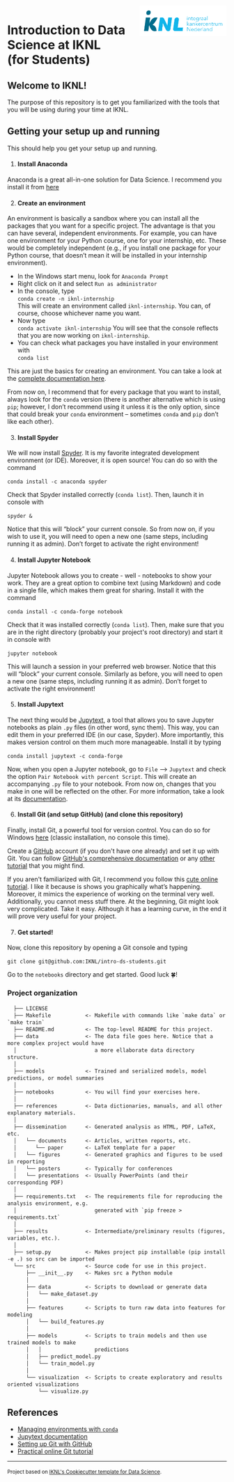 <img src="https://github.com/IKNL/guidelines/blob/master/resources/logos/iknl_nl.png?raw=true" width=200 align="right">

# Introduction to Data Science at IKNL<br> (for Students)

## Welcome to IKNL!
The purpose of this repository is to get you familiarized with the tools that you will be using during your time at IKNL.

## Getting your setup up and running
This should help you get your setup up and running.

1. #### Install Anaconda <br>
  Anaconda is a great all-in-one solution for Data Science. I recommend you install it from [here](https://www.anaconda.com/products/individual)

2. #### Create an environment <br>
  An environment is basically a sandbox where you can install all the packages that you want for a specific project. The advantage is that you can have several, independent environments. For example, you can have one environment for your Python course, one for your internship, etc. These would be completely independent (e.g., if you install one package for your Python course, that doesn’t mean it will be installed in your internship environment).
  * In the Windows start menu, look for `Anaconda Prompt`
  * Right click on it and select `Run as administrator`
  * In the console, type <br>
     `conda create -n iknl-internship` <br>
     This will create an environment called `iknl-internship`. You can, of course, choose whichever name you want.
   * Now type <br>
      `conda activate iknl-internship`
      You will see that the console reflects that you are now working on `iknl-internship`.
   * You can check what packages you have installed in your environment with <br>
      `conda list`

This are just the basics for creating an environment. You can take a look at the [complete documentation here](https://docs.conda.io/projects/conda/en/latest/user-guide/tasks/manage-environments.html).

From now on, I recommend that for every package that you want to install, always look for the `conda` version (there is another alternative which is using `pip`; however, I don’t recommend using it unless it is the only option, since that could break your `conda` environment – sometimes `conda` and `pip` don’t like each other).

3. #### Install Spyder <br>
  We will now install [Spyder](https://www.spyder-ide.org/). It is my favorite integrated development environment (or IDE). Moreover, it is open source! You can do so with the command

  `conda install -c anaconda spyder`

  Check that Spyder installed correctly (`conda list`). Then, launch it in console with

  `spyder &`

Notice that this will “block” your current console. So from now on, if you wish to use it, you will need to open a new one (same steps, including running it as admin). Don’t forget to activate the right environment!

4. #### Install Jupyter Notebook <br>
Jupyter Notebook allows you to create - well - notebooks to show your work. They are a great option to combine text (using Markdown) and code in a single file, which makes them great for sharing. Install it with the command

  `conda install -c conda-forge notebook`

  Check that it was installed correctly (`conda list`). Then, make sure that you are in the right directory (probably your project's root directory) and start it in console with

  `jupyter notebook`

This will launch a session in your preferred web browser. Notice that this will “block” your current console. Similarly as before, you will need to open a new one (same steps, including running it as admin). Don’t forget to activate the right environment!

5. #### Install Jupytext <br>
The next thing would be [Jupytext](https://github.com/mwouts/jupytext), a tool that allows you to save Jupyter notebooks as plain `.py` files (in other word, sync them). This way, you can edit them in your preferred IDE (in our case, Spyder). More importantly, this makes version control on them much more manageable. Install it by typing

  `conda install jupytext -c conda-forge`

Now, when you open a Jupyter notebook, go to `File` --> `Jupytext` and check the option `Pair Notebook with percent Script`. This will create an accompanying `.py` file to your notebook. From now on, changes that you make in one will be reflected on the other. For more information, take a look at its [documentation](https://jupytext.readthedocs.io/en/latest/).

6. #### Install Git (and setup GitHub) (and clone this repository) <br>
Finally, install Git, a powerful tool for version control. You can do so for Windows [here](https://git-scm.com/download/win) (classic installation, no console this time).

Create a [GitHub](https://github.com/) account (if you don't have one already) and set it up with Git. You can follow [GitHub's comprehensive documentation](https://docs.github.com/en/github/getting-started-with-github/set-up-git) or any [other tutorial](https://kbroman.org/github_tutorial/pages/first_time.html) that you might find.

If you aren't familiarized with Git, I recommend you follow this [cute online tutorial](https://learngitbranching.js.org/). I like it because is shows you graphically what’s happening. Moreover, it mimics the experience of working on the terminal very well. Additionally, you cannot mess stuff there. At the beginning, Git might look very complicated. Take it easy. Although it has a learning curve, in the end it will prove very useful for your project.

7. #### Get started!
Now, clone this repository by opening a Git console and typing

  `git clone git@github.com:IKNL/intro-ds-students.git`

Go to the `notebooks` directory and get started. Good luck 🍀!

  ### Project organization

      ├── LICENSE
      ├── Makefile           <- Makefile with commands like `make data` or `make train`
      ├── README.md          <- The top-level README for this project.
      ├── data               <- The data file goes here. Notice that a more complex project would have
      │                         a more ellaborate data directory structure.
      │
      ├── models             <- Trained and serialized models, model predictions, or model summaries
      │
      ├── notebooks          <- You will find your exercises here.
      │
      ├── references         <- Data dictionaries, manuals, and all other explanatory materials.
      │
      ├── dissemination      <- Generated analysis as HTML, PDF, LaTeX, etc.
      │   └── documents      <- Articles, written reports, etc.
      │      └── paper       <- LaTeX template for a paper
      │   └── figures        <- Generated graphics and figures to be used in reporting
      │   └── posters        <- Typically for conferences
      │   └── presentations  <- Usually PowerPoints (and their corresponding PDF)
      │
      ├── requirements.txt   <- The requirements file for reproducing the analysis environment, e.g.
      │                         generated with `pip freeze > requirements.txt`
      │
      ├── results            <- Intermediate/preliminary results (figures, variables, etc.).
      │
      ├── setup.py           <- Makes project pip installable (pip install -e .) so src can be imported
      └── src                <- Source code for use in this project.
          ├── __init__.py    <- Makes src a Python module
          │
          ├── data           <- Scripts to download or generate data
          │   └── make_dataset.py
          │
          ├── features       <- Scripts to turn raw data into features for modeling
          │   └── build_features.py
          │
          ├── models         <- Scripts to train models and then use trained models to make
          │   │                 predictions
          │   ├── predict_model.py
          │   └── train_model.py
          │
          └── visualization  <- Scripts to create exploratory and results oriented visualizations
              └── visualize.py


## References
* [Managing environments with `conda`](https://docs.conda.io/projects/conda/en/latest/user-guide/tasks/manage-environments.html)
* [Jupytext documentation](https://jupytext.readthedocs.io/en/latest/)
* [Setting up Git with GitHub](https://docs.github.com/en/github/getting-started-with-github/set-up-git)
* [Practical online Git tutorial](https://learngitbranching.js.org/)

--------
<p><small>Project based on <a target="_blank" href="https://github.com/iknl/cookiecutter-data-science-iknl">IKNL's Cookiecutter template for Data Science</a>.</small></p>
